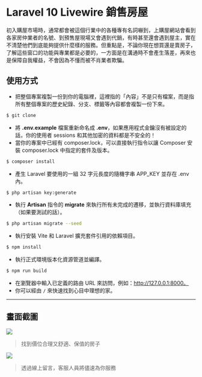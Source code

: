 # Laravel 10 Livewire 銷售房屋

初入購屋市場時，通常都會被這個行業中的各種專有名詞嚇到，上購屋網站會看到各家房仲業者的名號、到預售屋現場又會遇到代銷，有時甚至還會遇到屋主，實在不清楚他們到底能夠提供什麼樣的服務。但重點是，不論你現在想買還是賣房子，了解這些窗口的功能與專業都是必要的，一方面是在溝通時不會產生落差，再來也是保障自我權益，不會因為不懂而被不肖業者欺騙。

## 使用方式
- 把整個專案複製一份到你的電腦裡，這裡指的「內容」不是只有檔案，而是指所有整個專案的歷史紀錄、分支、標籤等內容都會複製一份下來。
```sh
$ git clone
```
- 將 __.env.example__ 檔案重新命名成 __.env__，如果應用程式金鑰沒有被設定的話，你的使用者 sessions 和其他加密的資料都是不安全的！
- 當你的專案中已經有 composer.lock，可以直接執行指令以讓 Composer 安裝 composer.lock 中指定的套件及版本。
```sh
$ composer install
```
- 產生 Laravel 要使用的一組 32 字元長度的隨機字串 APP_KEY 並存在 .env 內。
```sh
$ php artisan key:generate
```
- 執行 __Artisan__ 指令的 __migrate__ 來執行所有未完成的遷移，並執行資料庫填充（如果要測試的話）。
```sh
$ php artisan migrate --seed
```
- 執行安裝 Vite 和 Laravel 擴充套件引用的依賴項目。
```sh
$ npm install
```
- 執行正式環境版本化資源管道並編譯。
```sh
$ npm run build
```
- 在瀏覽器中輸入已定義的路由 URL 來訪問，例如：http://127.0.0.1:8000。
- 你可以經由 `/` 來快速找到心目中理想的家。

----

## 畫面截圖
![](https://i.imgur.com/VugQR7Z.png)
> 找到價位合理又舒適、保值的房子

![](https://i.imgur.com/dFJTmnh.png)
> 透過線上留言，客服人員將儘速為你服務